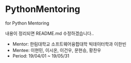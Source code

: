 # PythonMentoring
for Python Mentoring 

내용이 정리되면 README.md 수정하겠습니다..

- Mentor: 한림대학교 소프트웨어융합대학 빅데이터학과 이한빈
- Mentee: 이현민, 이시온, 이건우, 문현승, 황찬우
- Period: 19/04/01 ~ 19/05/31

